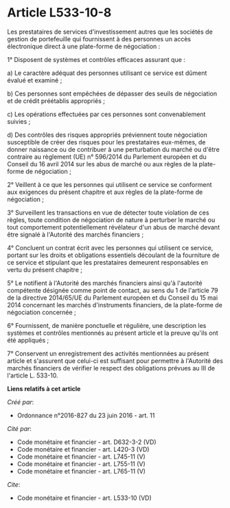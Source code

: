 # Article L533-10-8

Les prestataires de services d'investissement autres que les sociétés de gestion de portefeuille qui fournissent à des
personnes un accès électronique direct à une plate-forme de négociation :

1° Disposent de systèmes et contrôles efficaces assurant que :

a) Le caractère adéquat des personnes utilisant ce service est dûment évalué et examiné ;

b) Ces personnes sont empêchées de dépasser des seuils de négociation et de crédit préétablis appropriés ;

c) Les opérations effectuées par ces personnes sont convenablement suivies ;

d) Des contrôles des risques appropriés préviennent toute négociation susceptible de créer des risques pour les prestataires
eux-mêmes, de donner naissance ou de contribuer à une perturbation du marché ou d'être contraire au règlement (UE) n°
596/2014 du Parlement européen et du Conseil du 16 avril 2014 sur les abus de marché ou aux règles de la plate-forme de
négociation ;

2° Veillent à ce que les personnes qui utilisent ce service se conforment aux exigences du présent chapitre et aux règles de
la plate-forme de négociation ;

3° Surveillent les transactions en vue de détecter toute violation de ces règles, toute condition de négociation de nature à
perturber le marché ou tout comportement potentiellement révélateur d'un abus de marché devant être signalé à l'Autorité des
marchés financiers ;

4° Concluent un contrat écrit avec les personnes qui utilisent ce service, portant sur les droits et obligations essentiels
découlant de la fourniture de ce service et stipulant que les prestataires demeurent responsables en vertu du présent
chapitre ;

5° Le notifient à l'Autorité des marchés financiers ainsi qu'à l'autorité compétente désignée comme point de contact, au sens
du 1 de l'article 79 de la directive 2014/65/UE du Parlement européen et du Conseil du 15 mai 2014 concernant les marchés
d'instruments financiers, de la plate-forme de négociation concernée ;

6° Fournissent, de manière ponctuelle et régulière, une description les systèmes et contrôles mentionnés au présent article
et la preuve qu'ils ont été appliqués ;

7° Conservent un enregistrement des activités mentionnées au présent article et s'assurent que celui-ci est suffisant pour
permettre à l'Autorité des marchés financiers de vérifier le respect des obligations prévues au III de l'article L. 533-10.

**Liens relatifs à cet article**

_Créé par_:

  - Ordonnance n°2016-827 du 23 juin 2016 - art. 11

_Cité par_:

  - Code monétaire et financier - art. D632-3-2 (VD)
  - Code monétaire et financier - art. L420-3 (VD)
  - Code monétaire et financier - art. L745-11 (V)
  - Code monétaire et financier - art. L755-11 (V)
  - Code monétaire et financier - art. L765-11 (V)

_Cite_:

  - Code monétaire et financier - art. L533-10 (VD)
